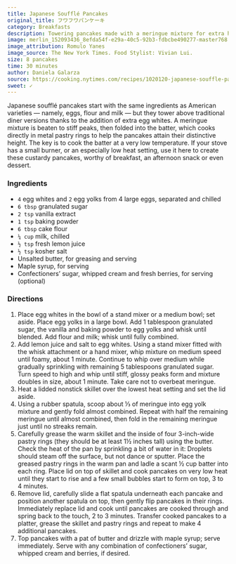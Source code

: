 ```yaml
---
title: Japanese Soufflé Pancakes
original_title: フワフワパンケーキ
category: Breakfasts
description: Towering pancakes made with a meringue mixture for extra height, cooked at a very low temperature for a custardy texture. Perfect for breakfast, an afternoon snack, or even dessert.
image: merlin_152093436_8efda54f-e29a-40c5-92b3-fdbcbe490277-master768.jpg
image_attribution: Romulo Yanes
image_source: The New York Times. Food Stylist: Vivian Lui.
size: 8 pancakes
time: 30 minutes
author: Daniela Galarza
source: https://cooking.nytimes.com/recipes/1020120-japanese-souffle-pancakes
sweet: ✓
---
```


Japanese soufflé pancakes start with the same ingredients as American varieties — namely, eggs, flour and milk — but they tower above traditional diner versions thanks to the addition of extra egg whites. A meringue mixture is beaten to stiff peaks, then folded into the batter, which cooks directly in metal pastry rings to help the pancakes attain their distinctive height. The key is to cook the batter at a very low temperature. If your stove has a small burner, or an especially low heat setting, use it here to create these custardy pancakes, worthy of breakfast, an afternoon snack or even dessert.

### Ingredients

* `4` egg whites and `2` egg yolks from 4 large eggs, separated and chilled
* `6 tbsp` granulated sugar
* `2 tsp` vanilla extract
* `1 tsp` baking powder
* `6 tbsp` cake flour
* `¼ cup` milk, chilled
* `½ tsp` fresh lemon juice
* `½ tsp` kosher salt
* Unsalted butter, for greasing and serving
* Maple syrup, for serving
* Confectioners’ sugar, whipped cream and fresh berries, for serving (optional)

### Directions

1. Place egg whites in the bowl of a stand mixer or a medium bowl; set aside. Place egg yolks in a large bowl. Add 1 tablespoon granulated sugar, the vanilla and baking powder to egg yolks and whisk until blended. Add flour and milk; whisk until fully combined.
2. Add lemon juice and salt to egg whites. Using a stand mixer fitted with the whisk attachment or a hand mixer, whip mixture on medium speed until foamy, about 1 minute. Continue to whip over medium while gradually sprinkling with remaining 5 tablespoons granulated sugar. Turn speed to high and whip until stiff, glossy peaks form and mixture doubles in size, about 1 minute. Take care not to overbeat meringue.
3. Heat a lidded nonstick skillet over the lowest heat setting and set the lid aside.
4. Using a rubber spatula, scoop about ⅓ of meringue into egg yolk mixture and gently fold almost combined. Repeat with half the remaining meringue until almost combined, then fold in the remaining meringue just until no streaks remain.
5. Carefully grease the warm skillet and the inside of four 3-inch-wide pastry rings (they should be at least 1½ inches tall) using the butter. Check the heat of the pan by sprinkling a bit of water in it: Droplets should steam off the surface, but not dance or sputter. Place the greased pastry rings in the warm pan and ladle a scant ½ cup batter into each ring. Place lid on top of skillet and cook pancakes on very low heat until they start to rise and a few small bubbles start to form on top, 3 to 4 minutes.
6. Remove lid, carefully slide a flat spatula underneath each pancake and position another spatula on top, then gently flip pancakes in their rings. Immediately replace lid and cook until pancakes are cooked through and spring back to the touch, 2 to 3 minutes. Transfer cooked pancakes to a platter, grease the skillet and pastry rings and repeat to make 4 additional pancakes.
7. Top pancakes with a pat of butter and drizzle with maple syrup; serve immediately. Serve with any combination of confectioners’ sugar, whipped cream and berries, if desired.